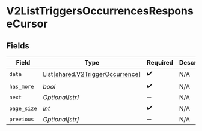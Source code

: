 # V2ListTriggersOccurrencesResponseCursor


## Fields

| Field                                                                          | Type                                                                           | Required                                                                       | Description                                                                    | Example                                                                        |
| ------------------------------------------------------------------------------ | ------------------------------------------------------------------------------ | ------------------------------------------------------------------------------ | ------------------------------------------------------------------------------ | ------------------------------------------------------------------------------ |
| `data`                                                                         | List[[shared.V2TriggerOccurrence](../../models/shared/v2triggeroccurrence.md)] | :heavy_check_mark:                                                             | N/A                                                                            |                                                                                |
| `has_more`                                                                     | *bool*                                                                         | :heavy_check_mark:                                                             | N/A                                                                            | false                                                                          |
| `next`                                                                         | *Optional[str]*                                                                | :heavy_minus_sign:                                                             | N/A                                                                            |                                                                                |
| `page_size`                                                                    | *int*                                                                          | :heavy_check_mark:                                                             | N/A                                                                            | 15                                                                             |
| `previous`                                                                     | *Optional[str]*                                                                | :heavy_minus_sign:                                                             | N/A                                                                            | YXVsdCBhbmQgYSBtYXhpbXVtIG1heF9yZXN1bHRzLol=                                   |